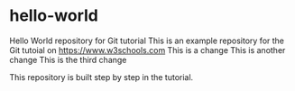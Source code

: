 # hello-world
Hello World repository for Git tutorial
This is an example repository for the Git tutoial on https://www.w3schools.com
This is a change
This is another change
This is the third change

This repository is built step by step in the tutorial.
